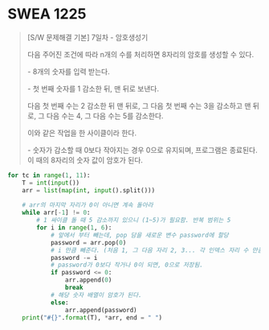 # SWEA 1225

> [S/W 문제해결 기본] 7일차 - 암호생성기
>
> 다음 주어진 조건에 따라 n개의 수를 처리하면 8자리의 암호를 생성할 수 있다.
>
> \- 8개의 숫자를 입력 받는다.
>
> \- 첫 번째 숫자를 1 감소한 뒤, 맨 뒤로 보낸다. 
>
> 다음 첫 번째 수는 2 감소한 뒤 맨 뒤로, 그 다음 첫 번째 수는 3을 감소하고 맨 뒤로, 그 다음 수는 4, 그 다음 수는 5를 감소한다.
>
> 이와 같은 작업을 한 사이클이라 한다.
>
> \- 숫자가 감소할 때 0보다 작아지는 경우 0으로 유지되며, 프로그램은 종료된다. 이 때의 8자리의 숫자 값이 암호가 된다.

```python
for tc in range(1, 11):
    T = int(input())
    arr = list(map(int, input().split()))
    
    # arr의 마지막 자리가 0이 아니면 계속 돌아라
    while arr[-1] != 0:
        # 1 싸이클 돌 때 5 감소까지 있으니 (1~5)가 필요함. 반복 범위는 5
        for i in range(1, 6):
            # 앞에서 부터 빼는데, pop 담을 새로운 변수 password에 할당
            password = arr.pop(0)
            # i 만큼 빼준다. (처음 1, 그 다음 자리 2, 3... 각 인덱스 자리 수 만큼 빼줌)
            password -= i
            # password가 0보다 작거나 0이 되면, 0으로 저장됨.
            if password <= 0:
                arr.append(0)
                break
            # 해당 숫자 배열이 암호가 된다.
            else:
                arr.append(password)
    print("#{}".format(T), *arr, end = " ")
```

